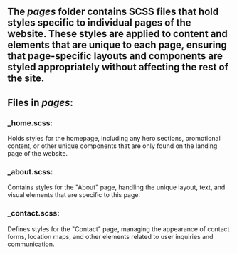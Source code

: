 ## The *pages* folder contains SCSS files that hold styles specific to individual pages of the website. These styles are applied to content and elements that are unique to each page, ensuring that page-specific layouts and components are styled appropriately without affecting the rest of the site.

## Files in *pages*:
### _home.scss:
Holds styles for the homepage, including any hero sections, promotional content, or other unique components that are only found on the landing page of the website.

### _about.scss:
Contains styles for the "About" page, handling the unique layout, text, and visual elements that are specific to this page.

### _contact.scss:
Defines styles for the "Contact" page, managing the appearance of contact forms, location maps, and other elements related to user inquiries and communication.
